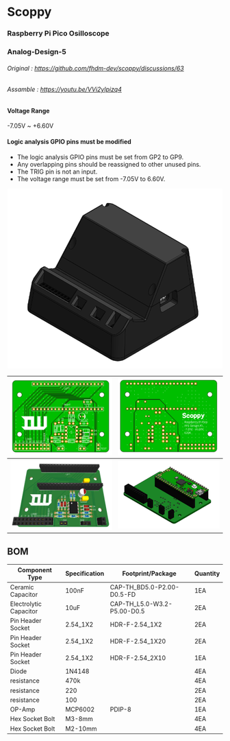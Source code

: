 # Scoppy
### Raspberry Pi Pico Osilloscope
### Analog-Design-5
###### Original : https://github.com/fhdm-dev/scoppy/discussions/63
###### Assamble : https://youtu.be/VVi2ylpizq4

#### Voltage Range
-7.05V ~ +6.60V

#### Logic analysis GPIO pins must be modified
- The logic analysis GPIO pins must be set from GP2 to GP9.
- Any overlapping pins should be reassigned to other unused pins.
- The TRIG pin is not an input.
- The voltage range must be set from -7.05V to 6.60V.

![Case](Image/Case.PNG)


|![PCB_2d](Image/PCB_2D.PNG)|![PCB_2d_2](Image/PCB_2D_2.PNG)|
|---|---|
|![PCB_3D](Image/PCB_3D.PNG)|![PCB_CAD](Image/PCB_CAD.PNG)|


## BOM
|Component Type|Specification|Footprint/Package|Quantity|
|---|---|---|---|
|Ceramic Capacitor|100nF|CAP-TH_BD5.0-P2.00-D0.5-FD|1EA|
|Electrolytic Capacitor|10uF|CAP-TH_L5.0-W3.2-P5.00-D0.5|2EA|
|Pin Header Socket|2.54_1X2|HDR-F-2.54_1X2|2EA|
|Pin Header Socket|2.54_1X2|HDR-F-2.54_1X20|2EA|
|Pin Header Socket|2.54_1X2|HDR-F-2.54_2X10|1EA|
|Diode|1N4148| |4EA
|resistance|470k| |4EA|
|resistance|220| |2EA|
|resistance|100| |2EA|
|OP-Amp|MCP6002|PDIP-8|1EA|
|Hex Socket Bolt|M3-8mm| |4EA|
|Hex Socket Bolt|M2-10mm| |4EA|

